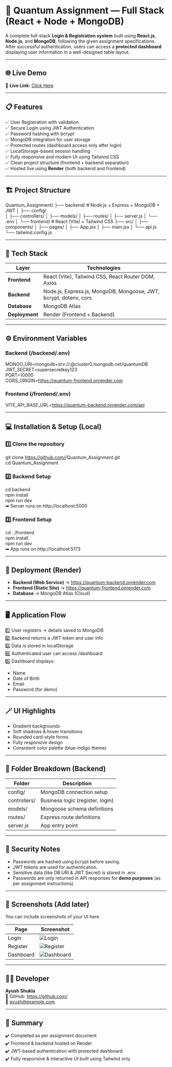 # 🚀 Quantum Assignment — Full Stack (React + Node + MongoDB)

A complete full-stack **Login & Registration system** built using **React.js**, **Node.js**, and **MongoDB**, following the given assignment specifications. After successful authentication, users can access a **protected dashboard** displaying user information in a well-designed table layout.

---

## 🌐 Live Demo  
🔗 **Live Link:** [Click Here](YOUR_LIVE_LINK_HERE)

---

## 📋 Features
✅ User Registration with validation  
✅ Secure Login using JWT Authentication  
✅ Password hashing with bcrypt  
✅ MongoDB integration for user storage  
✅ Protected routes (dashboard access only after login)  
✅ LocalStorage-based session handling  
✅ Fully responsive and modern UI using Tailwind CSS  
✅ Clean project structure (frontend + backend separation)  
✅ Hosted live using **Render** (both backend and frontend)

---

## 🏗️ Project Structure
Quantum_Assignment/
├── backend/        # Node.js + Express + MongoDB + JWT
│   ├── config/     
│   ├── controllers/
│   ├── models/
│   ├── routes/
│   ├── server.js
│   └── .env
│
└── frontend/       # React (Vite) + Tailwind CSS
    ├── src/
    │   ├── components/
    │   ├── pages/
    │   ├── App.jsx
    │   ├── main.jsx
    │   └── api.js
    └── tailwind.config.js

---

## 🧰 Tech Stack
| Layer | Technologies |
|-------|---------------|
| **Frontend** | React (Vite), Tailwind CSS, React Router DOM, Axios |
| **Backend** | Node.js, Express.js, MongoDB, Mongoose, JWT, bcrypt, dotenv, cors |
| **Database** | MongoDB Atlas |
| **Deployment** | Render (Frontend + Backend) |

---

## ⚙️ Environment Variables

### Backend (/backend/.env)
MONGO_URI=mongodb+srv://<username>:<password>@cluster0.mongodb.net/quantumDB  
JWT_SECRET=supersecretkey123  
PORT=10000  
CORS_ORIGIN=https://quantum-frontend.onrender.com  

### Frontend (/frontend/.env)
VITE_API_BASE_URL=https://quantum-backend.onrender.com/api

---

## 💻 Installation & Setup (Local)

### 1️⃣ Clone the repository
git clone https://github.com/<your-username>/Quantum_Assignment.git  
cd Quantum_Assignment

### 2️⃣ Backend Setup
cd backend  
npm install  
npm run dev  
➡ Server runs on http://localhost:5000

### 3️⃣ Frontend Setup
cd ../frontend  
npm install  
npm run dev  
➡ App runs on http://localhost:5173

---

## 🚀 Deployment (Render)
- **Backend (Web Service)** → https://quantum-backend.onrender.com  
- **Frontend (Static Site)** → https://quantum-frontend.onrender.com  
- **Database** → MongoDB Atlas (Cloud)

---

## 🖥️ Application Flow
1️⃣ User registers → details saved to MongoDB  
2️⃣ Backend returns a JWT token and user info  
3️⃣ Data is stored in localStorage  
4️⃣ Authenticated user can access /dashboard  
5️⃣ Dashboard displays:  
   - Name  
   - Date of Birth  
   - Email  
   - Password (for demo)

---

## 🪄 UI Highlights
- Gradient backgrounds  
- Soft shadows & hover transitions  
- Rounded card-style forms  
- Fully responsive design  
- Consistent color palette (blue-indigo theme)

---

## 🧠 Folder Breakdown (Backend)
| Folder | Description |
|---------|-------------|
| config/ | MongoDB connection setup |
| controllers/ | Business logic (register, login) |
| models/ | Mongoose schema definitions |
| routes/ | Express route definitions |
| server.js | App entry point |

---

## 🔐 Security Notes
- Passwords are hashed using bcrypt before saving.  
- JWT tokens are used for authentication.  
- Sensitive data (like DB URI & JWT Secret) is stored in .env.  
- Passwords are only returned in API responses for **demo purposes** (as per assignment instructions).

---

## 📸 Screenshots (Add later)
You can include screenshots of your UI here.

| Page | Screenshot |
|------|-------------|
| Login | ![Login](assets/login.png) |
| Register | ![Register](assets/register.png) |
| Dashboard | ![Dashboard](assets/dashboard.png) |

---

## 👨‍💻 Developer
**Ayush Shukla**  
🔗 GitHub: https://github.com/<your-username>  
📧 ayush@example.com  

---

## 🏁 Summary
✔️ Completed as per assignment document  
✔️ Frontend & backend hosted on Render  
✔️ JWT-based authentication with protected dashboard  
✔️ Fully responsive & interactive UI built using Tailwind only
